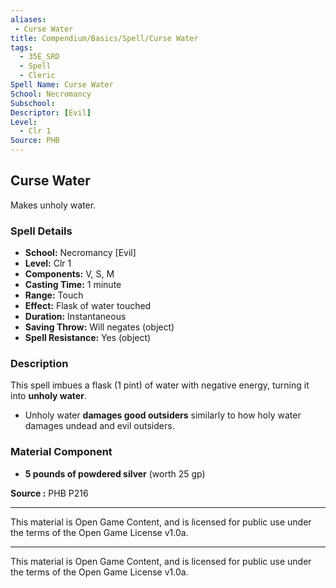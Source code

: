```yaml
---
aliases:
 - Curse Water
title: Compendium/Basics/Spell/Curse Water
tags:
  - 35E_SRD
  - Spell
  - Cleric
Spell Name: Curse Water
School: Necromancy
Subschool: 
Descriptor: [Evil]
Level:
  - Clr 1
Source: PHB
---
```


## Curse Water

Makes unholy water.

### Spell Details

- **School:** Necromancy [Evil]  
- **Level:** Clr 1  
- **Components:** V, S, M  
- **Casting Time:** 1 minute  
- **Range:** Touch  
- **Effect:** Flask of water touched  
- **Duration:** Instantaneous  
- **Saving Throw:** Will negates (object)  
- **Spell Resistance:** Yes (object)  

### Description

This spell imbues a flask (1 pint) of water with negative energy, turning it into **unholy water**.

- Unholy water **damages good outsiders** similarly to how holy water damages undead and evil outsiders.

### Material Component

- **5 pounds of powdered silver** (worth 25 gp)


**Source :** PHB P216

---

This material is Open Game Content, and is licensed for public use under  
the terms of the Open Game License v1.0a.

---

This material is Open Game Content, and is licensed for public use under the terms of the Open Game License v1.0a.
